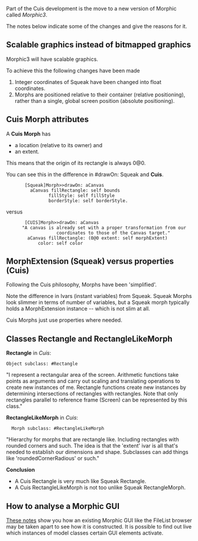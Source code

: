 
Part of the Cuis development is the move to a new version of Morphic called *Morphic3*.

The notes below indicate some of the changes and give the reasons for it.


Scalable graphics instead of bitmapped graphics
-----------------------------------------------

Morphic3 will have scalable graphics.

To achieve this the following changes have been made

1. Integer coordinates of Squeak have been changed into float coordinates.
2. Morphs are positioned relative to their container (relative positioning), rather than a single, global screen position (absolute positioning).
   
   
Cuis Morph attributes
---------------------

A **Cuis Morph** has 
- a location (relative to its owner) and 
- an extent.

This means that the origin of its rectangle is always 0@0.

You can see this in the difference in #drawOn: Squeak and **Cuis**.


           [Squeak]Morph>>drawOn: aCanvas
             aCanvas fillRectangle: self bounds
                    fillStyle: self fillStyle
                    borderStyle: self borderStyle.

versus


           [CUIS]Morph>>drawOn: aCanvas
          "A canvas is already set with a proper transformation from our
                       coordinates to those of the Canvas target."
            aCanvas fillRectangle: (0@0 extent: self morphExtent)
                color: self color


MorphExtension (Squeak) versus properties (Cuis)
------------------------------------------------

Following the Cuis philosophy, Morphs have been 'simplified'.

Note the difference in Ivars (instant variables) from Squeak. 
Squeak Morphs look slimmer in terms of number of variables, but a Squeak morph typically  holds 
a MorphExtension instance -- which is not slim at all.

Cuis Morphs just use properties where needed.


Classes Rectangle and RectangleLikeMorph
----------------------------------------



**Rectangle** in *Cuis*:

    Object subclass: #Rectangle
    
"I represent a rectangular area of the screen. Arithmetic functions take points as arguments 
      and carry out scaling and translating operations to create new instances of me. Rectangle functions create new instances by determining intersections of rectangles with rectangles.
Note that only rectangles parallel to reference frame (Screen) can be represented by this class."


**RectangleLikeMorph** in *Cuis*:

      Morph subclass: #RectangleLikeMorph
    
"Hierarchy for morphs that are rectangle like. Including rectangles with rounded corners and such. The idea is that the 'extent' ivar is all that's needed to establish our dimensions and shape. Subclasses can add things like 'roundedCornerRadious' or such."


**Conclusion**

- A Cuis Rectangle is very much like Squeak Rectangle. 
- A Cuis RectangleLikeMorph is not too unlike Squeak RectangleMorph.



How to analyse a Morphic GUI
----------------------------

[These notes](HowToAnalyseAMorphicGUI) show you how an existing Morphic GUI like the FileList browser may be taken apart to see how it is constructed. It is possible to find out live which instances of model classes certain GUI elements activate.

